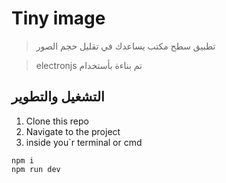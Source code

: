 # Tiny image

> تطبيق سطح مكتب يساعدك في تقليل حجم الصور

> electronjs تم بناءة بأستخدام

## التشغيل والتطوير

1.  Clone this repo
2.  Navigate to the project
3.  inside you`r terminal or cmd

```
npm i
npm run dev
```
